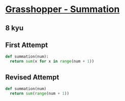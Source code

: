 # [Grasshopper - Summation](https://www.codewars.com/kata/55d24f55d7dd296eb9000030/python)

## 8 kyu

## First Attempt
```python
def summation(num):
  return sum(x for x in range(num + 1))
```

## Revised Attempt
```python
def summation(num)
  return sum(range(num + 1))
```
